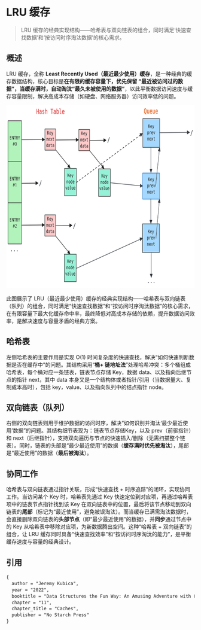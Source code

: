 # LRU 缓存

> LRU 缓存的经典实现结构——哈希表与双向链表的组合，同时满足‘快速查找数据’和‘按访问时序淘汰数据’的核心需求。

## 概述

LRU 缓存，全称 **Least Recently Used（最近最少使用）缓存**，是一种经典的缓存数据结构，核心目标是**在有限的缓存容量下，优先保留 “最近被访问过的数据”，当缓存满时，自动淘汰“最久未被使用的数据”**，以此平衡数据访问速度与缓存容量限制，解决高成本存储（如硬盘、网络服务器）访问效率低的问题。

<div align="center">
  <img src="assets/LRU.svg" height="490">
</div>

此图展示了 LRU（最近最少使用）缓存的经典实现结构——哈希表与双向链表（队列）的组合，同时满足“快速查找数据”和“按访问时序淘汰数据”的核心需求，在有限容量下最大化缓存命中率，最终降低对高成本存储的依赖，提升数据访问效率，是解决速度与容量矛盾的经典方案。

## 哈希表

左侧哈希表的主要作用是实现 O(1) 时间复杂度的快速查找，解决“如何快速判断数据是否在缓存中”的问题。其结构采用“**桶+ 链地址法**”处理哈希冲突：多个桶组成哈希表，每个桶对应一条链表，链表节点存储 Key，数据 data、以及指向后继节点的指针 next，其中 data 本身又是一个结构体或者指针/引用（当数据量大、复制成本高时），包括 key，value、以及指向队列中的结点指针 node。

## 双向链表（队列）

右侧的双向链表则用于维护数据的访问时序，解决“如何识别并淘汰‘最少最近使用’数据”的问题。其结构细节表现为：链表节点存储Key，以及 prev（前驱指针）和 next（后继指针），支持双向遍历与节点的快速插入/删除（无需扫描整个链表）。同时，链表的头部是“最少最近使用”的数据（**缓存满时优先被淘汰**），尾部是“最近使用”的数据（**最后被淘汰**）。

## 协同工作

哈希表与双向链表通过指针关联，形成“快速查找 + 时序追踪”的闭环，实现协同工作。当访问某个 Key 时，哈希表先通过 Key 快速定位到对应项，再通过哈希表项中的链表节点指针找到该 Key 在双向链表中的位置，最后将该节点移动到双向链表的**尾部**（标记为“最近使用”，避免被误淘汰）。而当缓存已满需淘汰数据时，会直接删除双向链表的**头部节点**（即“最少最近使用”的数据），并**同步**通过节点中的 Key 从哈希表中移除对应项，为新数据腾出空间。这种“哈希表 + 双向链表”的组合，让 LRU 缓存同时具备“快速查找效率”和“按访问时序淘汰的能力”，是平衡缓存速度与容量的经典设计。

## 引用

```tex
{
  author = "Jeremy Kubica",
  year = "2022",
  booktitle = "Data Structures the Fun Way: An Amusing Adventure with Coffee-Filled Examples",
  chapter = "11",
  chapter_title = "Caches",
  publisher = "No Starch Press"
}
```

